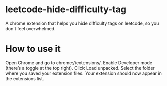 # leetcode-hide-difficulty-tag
A chrome extension that helps you hide difficulty tags on leetcode, so you don't feel overwhelmed.

# How to use it

Open Chrome and go to chrome://extensions/.
Enable Developer mode (there’s a toggle at the top right).
Click Load unpacked.
Select the folder where you saved your extension files.
Your extension should now appear in the extensions list.
